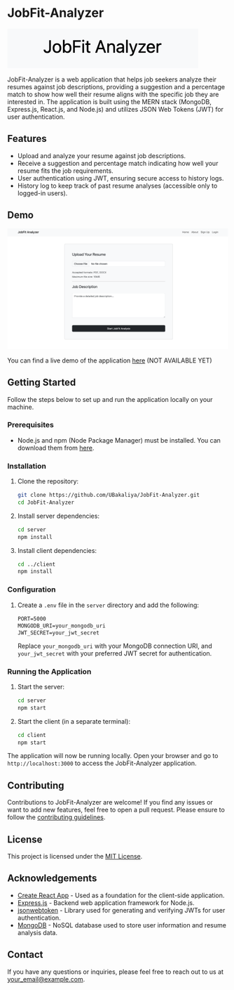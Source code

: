 # JobFit-Analyzer

![JobFit-Analyzer Logo](images/JobFit-Analyzer-Logo.png)

JobFit-Analyzer is a web application that helps job seekers analyze their resumes against job descriptions, providing a suggestion and a percentage match to show how well their resume aligns with the specific job they are interested in. The application is built using the MERN stack (MongoDB, Express.js, React.js, and Node.js) and utilizes JSON Web Tokens (JWT) for user authentication.

## Features

- Upload and analyze your resume against job descriptions.
- Receive a suggestion and percentage match indicating how well your resume fits the job requirements.
- User authentication using JWT, ensuring secure access to history logs.
- History log to keep track of past resume analyses (accessible only to logged-in users).

## Demo

![JobFit-Analyzer Demo](images/JobFit-Analyzer-Home.png)

You can find a live demo of the application [here](link_to_live_demo) (NOT AVAILABLE YET)

## Getting Started

Follow the steps below to set up and run the application locally on your machine.

### Prerequisites

- Node.js and npm (Node Package Manager) must be installed. You can download them from [here](https://nodejs.org/).

### Installation

1. Clone the repository:

   ```bash
   git clone https://github.com/UBakaliya/JobFit-Analyzer.git
   cd JobFit-Analyzer
   ```

2. Install server dependencies:

   ```bash
   cd server
   npm install
   ```

3. Install client dependencies:

   ```bash
   cd ../client
   npm install
   ```

### Configuration

1. Create a `.env` file in the `server` directory and add the following:

   ```env
   PORT=5000
   MONGODB_URI=your_mongodb_uri
   JWT_SECRET=your_jwt_secret
   ```

   Replace `your_mongodb_uri` with your MongoDB connection URI, and `your_jwt_secret` with your preferred JWT secret for authentication.

### Running the Application

1. Start the server:

   ```bash
   cd server
   npm start
   ```

2. Start the client (in a separate terminal):

   ```bash
   cd client
   npm start
   ```

The application will now be running locally. Open your browser and go to `http://localhost:3000` to access the JobFit-Analyzer application.

## Contributing

Contributions to JobFit-Analyzer are welcome! If you find any issues or want to add new features, feel free to open a pull request. Please ensure to follow the [contributing guidelines](CONTRIBUTING.md).

## License

This project is licensed under the [MIT License](LICENSE).

## Acknowledgements

- [Create React App](https://github.com/facebook/create-react-app) - Used as a foundation for the client-side application.
- [Express.js](https://expressjs.com/) - Backend web application framework for Node.js.
- [jsonwebtoken](https://www.npmjs.com/package/jsonwebtoken) - Library used for generating and verifying JWTs for user authentication.
- [MongoDB](https://www.mongodb.com/) - NoSQL database used to store user information and resume analysis data.

## Contact

If you have any questions or inquiries, please feel free to reach out to us at your_email@example.com.
